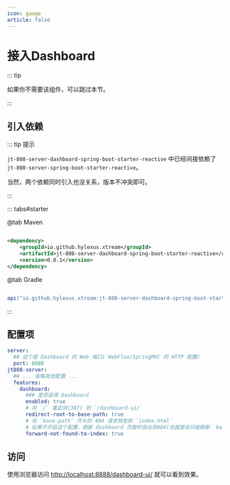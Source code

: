 ```yaml
---
icon: gauge
article: false
---
```


# 接入Dashboard

::: tip

如果你不需要该组件，可以跳过本节。

:::

## 引入依赖

::: tip 提示

`jt-808-server-dashboard-spring-boot-starter-reactive` 中已经间接依赖了 `jt-808-server-spring-boot-starter-reactive`。

当然，两个依赖同时引入也没关系，版本不冲突即可。

:::

::: tabs#starter

@tab Maven

```xml

<dependency>
    <groupId>io.github.hylexus.xtream</groupId>
    <artifactId>jt-808-server-dashboard-spring-boot-starter-reactive</artifactId>
    <version>0.0.1</version>
</dependency>
```

@tab Gradle

```groovy

api("io.github.hylexus.xtream:jt-808-server-dashboard-spring-boot-starter-reactive:0.0.1")
```

:::

## 配置项

```yaml
server:
  ## 这个是 Dashboard 的 Web 端口( WebFlux/SpringMVC 的 HTTP 配置)
  port: 8888
jt808-server:
  ## ... 省略其他配置 ...
  features:
    dashboard:
      ### 是否启用 Dashboard
      enabled: true
      # 将 `/` 重定向(307) 到 `/dashboard-ui/`
      redirect-root-to-base-path: true
      # 将 `base-path` 开头的 404 请求转发到 `index.html`
      # 如果不开启这个配置，刷新 dashboard 页面时会出现404(也就是说只能刷新 `base-path` 根路由，其他子路由刷新会是 404)
      forward-not-found-to-index: true
```

## 访问

使用浏览器访问 [http://localhost:8888/dashboard-ui/](http://localhost:8888/dashboard-ui/) 就可以看到效果。
